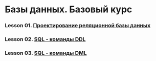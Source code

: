 # Базы данных. Базовый курс

### Lesson 01. [Проектирование реляционной базы данных](./les-01/)

### Lesson 02. [SQL - команды DDL](./les-02/)
### Lesson 03. [SQL - команды DML](./les-03/)

